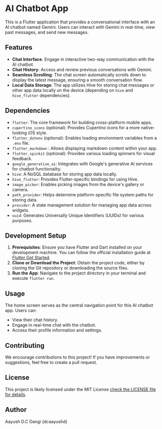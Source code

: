 # AI Chatbot App

This is a Flutter application that provides a conversational interface with an AI chatbot named Gemini. Users can interact with Gemini in real-time, view past messages, and send new messages.

## Features

- **Chat Interface**: Engage in interactive two-way communication with the AI chatbot.
- **Chat History**: Access and review previous conversations with Gemini.
- **Seamless Scrolling**: The chat screen automatically scrolls down to display the latest message, ensuring a smooth conversation flow.
- **Local Data Storage**: The app utilizes Hive for storing chat messages or other app data locally on the device (depending on `hive` and `hive_flutter` dependencies).

## Dependencies

- `flutter`: The core framework for building cross-platform mobile apps.
- `cupertino_icons` (optional): Provides Cupertino icons for a more native-looking iOS style.
- `flutter_dotenv` (optional): Enables loading environment variables from a `.env` file.
- `flutter_markdown` : Allows displaying markdown content within your app.
- `flutter_spinkit` (optional): Provides various loading spinners for visual feedback.
- `google_generative_ai`: Integrates with Google's generative AI services for chatbot functionality.
- `hive`: A NoSQL database for storing app data locally.
- `hive_flutter`: Provides Flutter-specific bindings for using Hive.
- `image_picker`: Enables picking images from the device's gallery or camera.
- `path_provider`: Helps determine platform-specific file system paths for storing data.
- `provider`: A state management solution for managing app data across widgets.
- `uuid`: Generates Universally Unique Identifiers (UUIDs) for various purposes.

## Development Setup

1. **Prerequisites**: Ensure you have Flutter and Dart installed on your development machine. You can follow the official installation guide at [Flutter Get Started](https://docs.flutter.dev/get-started/install).
2. **Clone or Download the Project**: Obtain the project code, either by cloning the Git repository or downloading the source files.
3. **Run the App**: Navigate to the project directory in your terminal and execute `flutter run`.

## Usage

The home screen serves as the central navigation point for this AI chatbot app. Users can:

- View their chat history.
- Engage in real-time chat with the chatbot.
- Access their profile information and settings.

## Contributing

We encourage contributions to this project! If you have improvements or suggestions, feel free to create a pull request.

## License

This project is likely licensed under the MIT License [check the LICENSE file for details](LICENSE).

## Author

Aayush D.C Dangi (dcaayushd)
